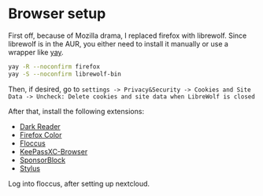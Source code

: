# Browser setup

First off, because of Mozilla drama, I replaced firefox with librewolf.
Since librewolf is in the AUR, you either need to install it manually or use a wrapper like [yay](https://github.com/Jguer/yay).

```bash
yay -R --noconfirm firefox
yay -S --noconfirm librewolf-bin
```

Then, if desired, go to `settings -> Privacy&Security -> Cookies and Site Data -> Uncheck: Delete cookies and site data when LibreWolf is closed`

After that, install the following extensions:

- [Dark Reader](https://addons.mozilla.org/en-US/firefox/addon/darkreader/)
- [Firefox Color](https://addons.mozilla.org/en-US/firefox/addon/firefox-color/)
- [Floccus](https://addons.mozilla.org/en-US/firefox/addon/floccus/)
- [KeePassXC-Browser](https://addons.mozilla.org/en-US/firefox/addon/keepassxc-browser/)
- [SponsorBlock](https://addons.mozilla.org/en-US/firefox/addon/sponsorblock/)
- [Stylus](https://addons.mozilla.org/en-US/firefox/addon/styl-us/)

Log into floccus, after setting up nextcloud.
